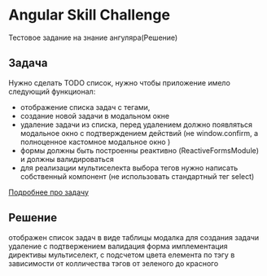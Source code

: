 # Angular Skill Challenge

Тестовое задание на знание ангуляра(Решение)


## Задача

Нужно сделать TODO список, нужно чтобы приложение имело следующий функционал:
- отображение списка задач c тегами,
- создание новой задачи в модальном окне
- удаление задачи из списка, перед удалением должно появляться модальное окно с подтверждением действий (не window.confirm, а полноценное кастомное модальное окно )
- формы должны быть построенны реактивно (ReactiveFormsModule) и должны валидироваться
- для реализации мультиселекта выбора тегов нужно написать собственный компонент (не использовать стандартный тег select)

[Подробнее про задачу](https://github.com/js-padavan/angular-skills-challenge)

## Решение

 отображен список задач в виде таблицы
 модалка для создания задачи
 удаление с подтвержением
 валидация форма
 имплементация директивы мультиселект, с подсчетом цвета елемента по тэгу в зависимости от колличества тэгов от зеленого до красного

